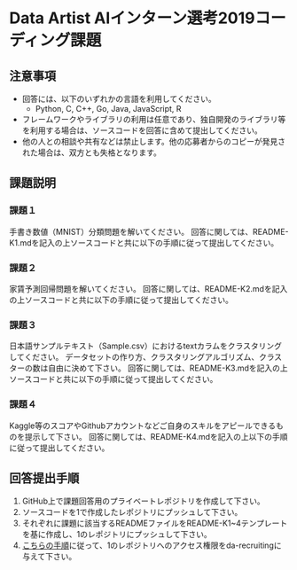 # Data Artist AIインターン選考2019コーディング課題

注意事項
----
* 回答には、以下のいずれかの言語を利用してください。
  * Python, C, C++, Go, Java, JavaScript, R
* フレームワークやライブラリの利用は任意であり、独自開発のライブラリ等を利用する場合は、ソースコードを回答に含めて提出してください。
* 他の人との相談や共有などは禁止します。他の応募者からのコピーが発見された場合は、双方とも失格となります。

課題説明
----
### 課題１
手書き数値（MNIST）分類問題を解いてください。
回答に関しては、README-K1.mdを記入の上ソースコードと共に以下の手順に従って提出してください。

### 課題２
家賃予測回帰問題を解いてください。
回答に関しては、README-K2.mdを記入の上ソースコードと共に以下の手順に従って提出してください。

### 課題３
日本語サンプルテキスト（Sample.csv）におけるtextカラムをクラスタリングしてください。
データセットの作り方、クラスタリングアルゴリズム、クラスターの数は自由に決めて下さい。
回答に関しては、README-K3.mdを記入の上ソースコードと共に以下の手順に従って提出してください。

### 課題４
Kaggle等のスコアやGithubアカウントなどご自身のスキルをアピールできるものを提示して下さい。
回答に関しては、README-K4.mdを記入の上以下の手順に従って提出してください。

回答提出手順
----
1. GitHub上で課題回答用のプライベートレポジトリを作成して下さい。
2. ソースコードを1で作成したレポジトリにプッシュして下さい。
3. それぞれに課題に該当するREADMEファイルをREADME-K1~4テンプレートを基に作成し、1のレポジトリにプッシュして下さい。
4. [こちらの手順](https://help.github.com/ja/articles/inviting-collaborators-to-a-personal-repository)に従って、1のレポジトリへのアクセス権限をda-recruitingに与えて下さい。
